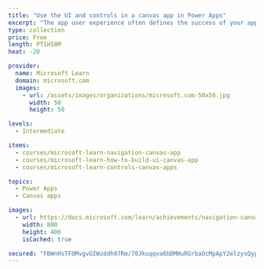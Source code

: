```yaml
---
title: "Use the UI and controls in a canvas app in Power Apps"
excerpt: "The app user experience often defines the success of your app. This learning path will focus on how to provide the best app navigation, and build the best UI using themes, icons, images, personalization, different form factors, and controls."
type: collection
price: Free
length: PT1H58M
heat: -20

provider:
  name: Microsoft Learn
  domain: microsoft.com
  images:
    - url: /assets/images/organizations/microsoft.com-50x50.jpg
      width: 50
      height: 50

levels:
  - Intermediate

items:
  - courses/microsoft-learn-navigation-canvas-app
  - courses/microsoft-learn-how-to-build-ui-canvas-app
  - courses/microsoft-learn-controls-canvas-apps

topics:
  - Power Apps
  - Canvas apps

images:
  - url: https://docs.microsoft.com/learn/achievements/navigation-canvas-app-social.png
    width: 800
    height: 400
    isCached: true

secured: "FBWnHsTFOMvgvGIWzddh97Rm/70Jkuqqva6bDMHuRGrbaOcMpApY2elzysQypL6PGF+ug4TA0xmdzvNEB775bBy2dn4wXdEW8qzNXsPSysJzfpNO0RMHo3ar3QMTAhrPlk8DunyPV0vmeh3rEf2YgiYvY4iN4QxVu+CDrmKT90tGn/iEMF6YTzCpUUTk/Z482zy0RVXw/WeDk5yzHFMQQqpkGDDQT6K93dgY8nyz+h3Mbj7pLrNNAjNsoVFnG5WVq1M1iVPbR0iHJiV0CFKsD8Jb16RHIw/BrxGTFDdtYn6e93JXzXsbdPdR1NXvNraR4WM8E6Urv0P+meFimXjnC+Qvw3iAOe1q6Oeu27Zl2RI=;1bqQZriynGujcd7lUVaUpA=="
---
```


